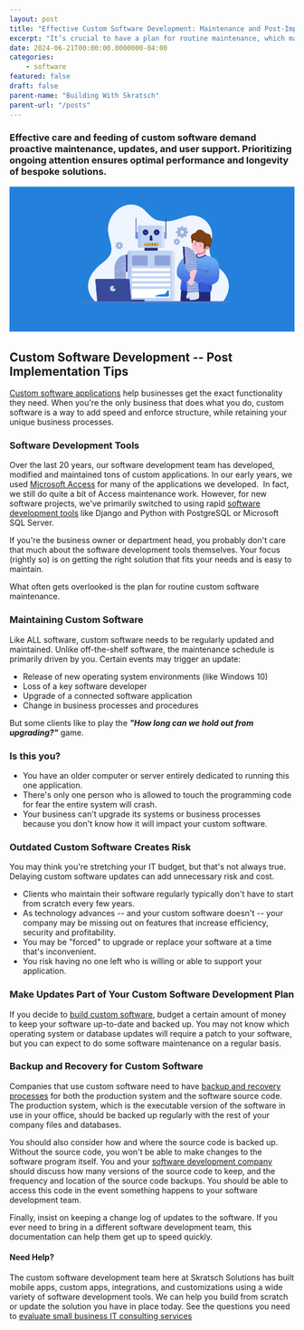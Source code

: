 ```yaml
---
layout: post
title: "Effective Custom Software Development: Maintenance and Post-Implementation Strategies"
excerpt: "It’s crucial to have a plan for routine maintenance, which may include updates due to new operating systems, loss of a developer, or changes in business processes."
date: 2024-06-21T00:00:00.0000000-04:00
categories:
    - software
featured: false
draft: false
parent-name: "Building With Skratsch"
parent-url: "/posts"
---
```

### Effective care and feeding of custom software demand proactive maintenance, updates, and user support. Prioritizing ongoing attention ensures optimal performance and longevity of bespoke solutions.

![custom software development care and feeding](/images/post/custom-software-development-care-and-feeding.png)

## Custom Software Development -- Post Implementation Tips 

[Custom software applications](/software-development) help
businesses get the exact functionality they need. When you're the only
business that does what you do, custom software is a way to add speed
and enforce structure, while retaining your unique business processes.

### Software Development Tools

Over the last 20 years, our software development team has developed,
modified and maintained tons of custom applications. In our early years,
we used [Microsoft Access](https://www.microsoft.com/en-us/microsoft-365/access) for many of the applications we developed. 
In fact, we still do quite a bit of Access maintenance work. However,
for new software projects, we've primarily switched to using rapid
[software development tools](/software-development-services) like Django and
Python with PostgreSQL or Microsoft SQL Server.

If you're the business owner or department head, you probably don't care
that much about the software development tools themselves. Your focus
(rightly so) is on getting the right solution that fits your needs and
is easy to maintain.

What often gets overlooked is the plan for routine custom software
maintenance.

### Maintaining Custom Software

Like ALL software, custom software needs to be regularly updated and
maintained. Unlike off-the-shelf software, the maintenance schedule is
primarily driven by you. Certain events may trigger an update:

-   Release of new operating system environments (like Windows 10)
-   Loss of a key software developer
-   Upgrade of a connected software application
-   Change in business processes and procedures

But some clients like to play the ***"How long can we hold out from
upgrading?"*** game.

### Is this you?

-   You have an older computer or server entirely dedicated to running
    this one application.
-   There's only one person who is allowed to touch the programming code
    for fear the entire system will crash.
-   Your business can't upgrade its systems or business processes
    because you don't know how it will impact your custom software.

### Outdated Custom Software Creates Risk

You may think you're stretching your IT budget, but that's not always
true. Delaying custom software updates can add unnecessary risk and
cost.

-   Clients who maintain their software regularly typically don't have
    to start from scratch every few years.
-   As technology advances -- and your custom software doesn't -- your
    company may be missing out on features that increase efficiency,
    security and profitability.
-   You may be "forced" to upgrade or replace your software at a time
    that's inconvenient.
-   You risk having no one left who is willing or able to support your
    application.

### Make Updates Part of Your Custom Software Development Plan

If you decide to [build custom software](/software/low-code-apps-vs-custom-software), budget a
certain amount of money to keep your software up-to-date and backed up.
You may not know which operating system or database updates will require
a patch to your software, but you can expect to do some software
maintenance on a regular basis.

### Backup and Recovery for Custom Software

Companies that use custom software need to have [backup and recovery
processes](/it-services/backup-and-recovery-services) for
both the production system and the software source code. The production
system, which is the executable version of the software in use in your
office, should be backed up regularly with the rest of your company
files and databases.

You should also consider how and where the source code is backed up.
Without the source code, you won't be able to make changes to the
software program itself. You and your [software development company](/software-development-services) should discuss
how many versions of the source code to keep, and the frequency and
location of the source code backups. You should be able to access this
code in the event something happens to your software development team.

Finally, insist on keeping a change log of updates to the software. If
you ever need to bring in a different software development team, this
documentation can help them get up to speed quickly.

#### Need Help?

The custom software development team here at Skratsch Solutions has
built mobile apps, custom apps, integrations, and customizations using a
wide variety of software development tools. We can help you build from
scratch or update the solution you have in place today. See the
questions you need to [evaluate small business IT consulting services](/business/small-business-it-consulting-services)